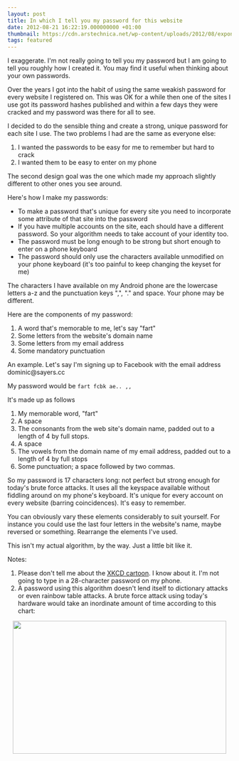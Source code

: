 ```yaml
---
layout: post
title: In which I tell you my password for this website
date: 2012-08-21 16:22:19.000000000 +01:00
thumbnail: https://cdn.arstechnica.net/wp-content/uploads/2012/08/exponential-wall2-640x398.png
tags: featured
---
```

I exaggerate. I'm not really going to tell you my password but I am going to tell you roughly how I created it. You may find it useful when thinking about your own passwords.

Over the years I got into the habit of using the same weakish password for every website I registered on. This was OK for a while then one of the sites I use got its password hashes published and within a few days they were cracked and my password was there for all to see.

I decided to do the sensible thing and create a strong, unique password for each site I use. The two problems I had are the same as everyone else:
<ol>
	<li>I wanted the passwords to be easy for me to remember but hard to crack</li>
	<li>I wanted them to be easy to enter on my phone</li>
</ol>
The second design goal was the one which made my approach slightly different to other ones you see around.

Here's how I make my passwords:
<ul>
	<li>To make a password that's unique for every site you need to incorporate some attribute of that site into the password</li>
	<li>If you have multiple accounts on the site, each should have a different password. So your algorithm needs to take account of your identity too.</li>
	<li>The password must be long enough to be strong but short enough to enter on a phone keyboard</li>
	<li>The password should only use the characters available unmodified on your phone keyboard (it's too painful to keep changing the keyset for me)</li>
</ul>
The characters I have available on my Android phone are the lowercase letters a-z and the punctuation keys ",", "." and space. Your phone may be different.

Here are the components of my password:
<ol>
	<li>A word that's memorable to me, let's say "fart"</li>
	<li>Some letters from the website's domain name</li>
	<li>Some letters from my email address</li>
	<li>Some mandatory punctuation</li>
</ol>
An example. Let's say I'm signing up to Facebook with the email address dominic@sayers.cc

My password would be <code>fart fcbk ae.. ,,</code>

It's made up as follows
<ol>
	<li>My memorable word, "fart"</li>
	<li>A space</li>
	<li>The consonants from the web site's domain name, padded out to a length of 4 by full stops.</li>
	<li>A space</li>
	<li>The vowels from the domain name of my email address, padded out to a length of 4 by full stops</li>
	<li>Some punctuation; a space followed by two commas.</li>
</ol>
So my password is 17 characters long: not perfect but strong enough for today's brute force attacks. It uses all the keyspace available without fiddling around on my phone's keyboard. It's unique for every account on every website (barring coincidences). It's easy to remember.

You can obviously vary these elements considerably to suit yourself. For instance you could use the last four letters in the website's name, maybe reversed or something. Rearrange the elements I've used.

This isn't my actual algorithm, by the way. Just a little bit like it.

Notes:
<ol>
	<li>Please don't tell me about the <a href="https://www.explainxkcd.com/wiki/index.php/Password_Strength" target="_blank">XKCD cartoon</a>. I know about it. I'm not going to type in a 28-character password on my phone.</li>
	<li>A password using this algorithm doesn't lend itself to dictionary attacks or even rainbow table attacks. A brute force attack using today's hardware would take an inordinate amount of time according to this chart:</li>
</ol>
<p style="text-align: center;"><a href="https://arstechnica.com/security/2012/08/passwords-under-assault/4/"><img class="aligncenter" title="Brute force attack time by password length" src="https://cdn.arstechnica.net/wp-content/uploads/2012/08/exponential-wall2-640x398.png" alt="" width="480" height="299" /></a></p>
&nbsp;
